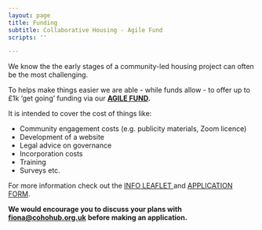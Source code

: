 ```yaml
---
layout: page
title: Funding
subtitle: Collaborative Housing - Agile Fund
scripts: ''

---
```

We know the the early stages of a community-led housing project can often be the most challenging. 

To helps make things easier we are able - while funds allow - to offer up to £1k ‘get going’ funding via our [**AGILE FUND**](/uploads/agile-fund-flyer-digital.pdf "agile-fund-flyer-digital.pdf")**.**

It is intended to cover the cost of things like:

* Community engagement costs (e.g. publicity materials, Zoom licence) 
* Development of a website 
* Legal advice on governance 
* Incorporation costs 
* Training 
* Surveys etc.

For more information check out the [INFO LEAFLET ](/uploads/agile-fund-flyer-digital.pdf "agile-fund-flyer-digital.pdf")and [APPLICATION FORM](/uploads/agile-fund-grant-guidance-vfinal.docx "agile-fund-grant-guidance-vfinal.docx"). 

**We would encourage you to discuss your plans with** [**fiona@cohohub.org.uk**]() **before making an application.**